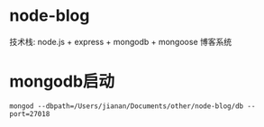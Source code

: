 # node-blog
技术栈: node.js + express + mongodb + mongoose 博客系统

# mongodb启动

```
mongod --dbpath=/Users/jianan/Documents/other/node-blog/db --port=27018
```